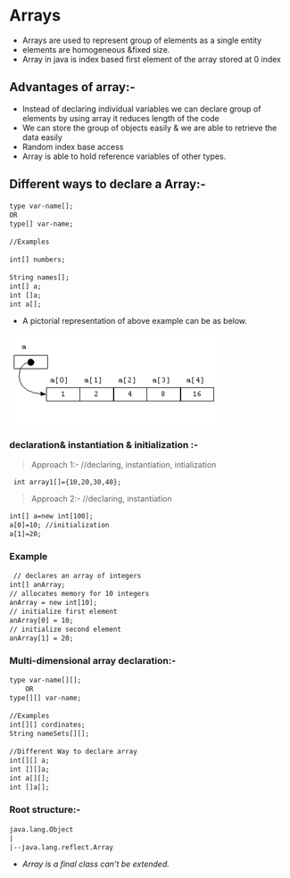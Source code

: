 
# Arrays 


*   Arrays are used to represent group of elements as a single entity  
* 	elements are homogeneous &fixed size.
*   Array in java is index based first element of the array stored at 0 index


## Advantages of array:-

*   Instead of declaring individual variables we can declare group of elements by using array it
reduces length of the code
*   We can store the group of objects easily & we are able to retrieve the data easily
* 	Random index base access
*  	Array is able to hold reference variables of other types.


## Different ways to declare a Array:-
	
	type var-name[];
	OR
	type[] var-name;
	 
	//Examples
	 
	int[] numbers;
	 
	String names[];
	int[] a;
	int []a;
	int a[];

* A pictorial representation of above example can be as below.

![Array-in-memory.png](Array-in-memory.png "Array-in-memory") 

### declaration& instantiation & initialization :-

>	Approach 1:- //declaring, instantiation, intialization
	 
	 int array1[]={10,20,30,40};

> Approach 2:-  //declaring, instantiation
	
	int[] a=new int[100];
	a[0]=10; //initialization
	a[1]=20;

### Example
	 // declares an array of integers
	int[] anArray;
	// allocates memory for 10 integers
	anArray = new int[10];
	// initialize first element
	anArray[0] = 10;
	// initialize second element
	anArray[1] = 20;

### Multi-dimensional array declaration:-

	type var-name[][];
		OR
	type[][] var-name;
		 
	//Examples
	int[][] cordinates;
	String nameSets[][];

	//Different Way to declare array
	int[][] a;
	int [][]a;
	int a[][];
	int []a[];
	
	



### Root structure:-
	

	java.lang.Object
	|
	|--java.lang.reflect.Array
	

* _Array is a final class can’t be extended._ 

	


